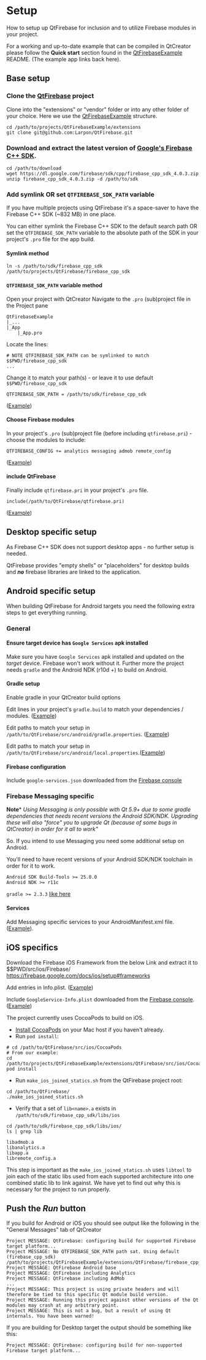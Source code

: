# Setup
How to setup up QtFirebase for inclusion and to utilize Firebase modules in your project.

For a working and up-to-date example that can be compiled in QtCreator please follow the **Quick start** section found in the [QtFirebaseExample](https://github.com/Larpon/QtFirebaseExample) README. (The example app links back here).

## Base setup

### Clone the [QtFirebase](https://github.com/Larpon/QtFirebase) project

Clone into the "extensions" or "vendor" folder or into any other folder of your choice.
Here we use the [QtFirebaseExample](https://github.com/Larpon/QtFirebaseExample) structure.

```
cd /path/to/projects/QtFirebaseExample/extensions
git clone git@github.com:Larpon/QtFirebase.git
```
    
### Download and extract the latest version of [Google's Firebase C++ SDK](https://firebase.google.com/docs/cpp/setup).

```
cd /path/to/download
wget https://dl.google.com/firebase/sdk/cpp/firebase_cpp_sdk_4.0.3.zip
unzip firebase_cpp_sdk_4.0.3.zip -d /path/to/sdk
```

### Add symlink OR set `QTFIREBASE_SDK_PATH` variable

If you have multiple projects using QtFirebase it's a space-saver to have the Firebase C++ SDK (~832 MB) in one place.

You can either symlink the Firebase C++ SDK to the default search path OR set the `QTFIREBASE_SDK_PATH` variable to the absolute path of the SDK in your project's `.pro` file for the app build.

#### Symlink method
```
ln -s /path/to/sdk/firebase_cpp_sdk /path/to/projects/QtFirebase/firebase_cpp_sdk
```

#### `QTFIREBASE_SDK_PATH` variable method

Open your project with QtCreator
Navigate to the `.pro` (sub)project file in the Project pane
```
QtFirebaseExample
|_...
|_App
    |_App.pro
```

Locate the lines:
```
# NOTE QTFIREBASE_SDK_PATH can be symlinked to match $$PWD/firebase_cpp_sdk
...
```

Change it to match your path(s) - or leave it to use default `$$PWD/firebase_cpp_sdk`
```
QTFIREBASE_SDK_PATH = /path/to/sdk/firebase_cpp_sdk
```
([Example](https://github.com/Larpon/QtFirebaseExample/blob/master/App/App.pro#L68-L72))

#### Choose Firebase modules
In your project's `.pro` (sub)project file (before including `qtfirebase.pri`) - choose the modules to include:
```
QTFIREBASE_CONFIG += analytics messaging admob remote_config
```
([Example](https://github.com/Larpon/QtFirebaseExample/blob/master/App/App.pro#L68-L72))

#### include QtFirebase
Finally include `qtfirebase.pri` in your project's `.pro` file.
```
include(/path/to/QtFirebase/qtfirebase.pri)
```
([Example](https://github.com/Larpon/QtFirebaseExample/blob/master/App/App.pro#L68-L72))


## Desktop specific setup
As Firebase C++ SDK does not support desktop apps - no further setup is needed.

QtFirebase provides "empty shells" or "placeholders" for desktop builds and ***no*** firebase libraries are linked to the application.

## Android specific setup
When building QtFirebase for Android targets you need the following extra steps to get everything running.

### General

#### Ensure target device has `Google Services` apk installed
Make sure you have `Google Services` apk installed and updated on the *target* device. Firebase won't work without it.
Further more the project needs `gradle` and the Android NDK (r10d +) to build on Android.

#### Gradle setup
Enable gradle in your QtCreator build options

Edit lines in your project's `gradle.build` to match your dependencies / modules. ([Example](https://github.com/Larpon/QtFirebaseExample/blob/master/App/platforms/android/build.gradle#L164-L187))

Edit paths to match your setup in `/path/to/QtFirebase/src/android/gradle.properties`. ([Example](https://github.com/Larpon/QtFirebaseExample/blob/master/App/platforms/android/gradle.properties))

Edit paths to match your setup in `/path/to/QtFirebase/src/android/local.properties`.([Example](https://github.com/Larpon/QtFirebaseExample/blob/master/App/platforms/android/local.properties))

#### Firebase configuration
Include `google-services.json` downloaded from the [Firebase console](https://console.firebase.google.com/)

### Firebase Messaging specific
**Note***
*Using Messaging is only possible with Qt 5.9+ due to some gradle dependencies that needs recent versions the Android SDK/NDK. Upgrading these will also "force" you to upgrade Qt (because of some bugs in QtCreator) in order for it all to work"*

So. If you intend to use Messaging you need some additional setup on Android.

You'll need to have recent versions of your Android SDK/NDK toolchain in order for it to work.
```
Android SDK Build-Tools >= 25.0.0
Android NDK >= r11c
```
`gradle >= 2.3.3` [like here](https://github.com/Larpon/QtFirebaseExample/blob/master/App/platforms/android/build.gradle#L18)

#### Services
Add Messaging specific services to your AndroidManifest.xml file. ([Example](https://github.com/Larpon/QtFirebaseExample/blob/master/App/platforms/android/AndroidManifest.xml#L47-L63)).



## iOS specifics

Download the Firebase iOS Framework from the below Link and extract it to $$PWD/src/ios/Firebase/
https://firebase.google.com/docs/ios/setup#frameworks


Add entries in Info.plist. ([Example](https://github.com/Larpon/QtFirebaseExample/blob/master/App/platforms/ios/Info.plist#L66-L71))

Include `GoogleService-Info.plist` downloaded from the [Firebase console](https://console.firebase.google.com/). ([Example](https://github.com/Larpon/QtFirebaseExample/blob/master/App/App.pro#L54-L56))

The project currently uses CocoaPods to build on iOS.

* [Install CocoaPods](http://stackoverflow.com/questions/20755044/how-to-install-cocoa-pods) on your Mac host if you haven't already.
* Run `pod install`:
```
# cd /path/to/QtFirebase/src/ios/CocoaPods
# From our example:
cd /path/to/projects/QtFirebaseExample/extensions/QtFirebase/src/ios/CocoaPods
pod install
```
* Run `make_ios_joined_statics.sh` from the QtFirebase project root:
```
cd /path/to/QtFirebase/
./make_ios_joined_statics.sh
```
* Verify that a set of `lib<name>.a` exists in `/path/to/sdk/firebase_cpp_sdk/libs/ios`
```
cd /path/to/sdk/firebase_cpp_sdk/libs/ios/
ls | grep lib

libadmob.a
libanalytics.a
libapp.a
libremote_config.a
```
This step is important as the `make_ios_joined_statics.sh` uses `libtool` to join each of the static libs used from each supported architecture into one combined static lib to link against. We have yet to find out why this is necessary for the project to run properly.
   
## Push the *Run* button

If you build for Android or iOS you should see output like the following in the "General Messages" tab of QtCreator
```
Project MESSAGE: QtFirebase: configuring build for supported Firebase target platform...
Project MESSAGE: No QTFIREBASE_SDK_PATH path sat. Using default (firebase_cpp_sdk) /path/to/projects/QtFirebaseExample/extensions/QtFirebase/firebase_cpp_sdk
Project MESSAGE: QtFirebase Android base
Project MESSAGE: QtFirebase including Analytics
Project MESSAGE: QtFirebase including AdMob
...
Project MESSAGE: This project is using private headers and will therefore be tied to this specific Qt module build version.
Project MESSAGE: Running this project against other versions of the Qt modules may crash at any arbitrary point.
Project MESSAGE: This is not a bug, but a result of using Qt internals. You have been warned!
```

If you are building for Desktop target the output should be something like this:
```
Project MESSAGE: QtFirebase: configuring build for non-supported Firebase target platform...
```
